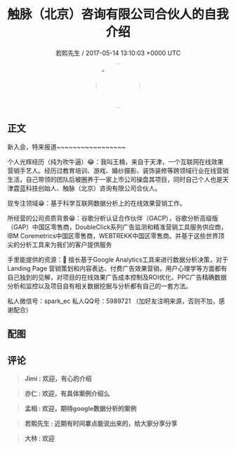<h1 align="center">触脉（北京）咨询有限公司合伙人的自我介绍</h1>
<p align="center">
    <a>若熙先生 / 2017-05-14 13:10:03 &#43;0000 UTC</a>
</p>

<div align="center">
    <img src="https://images.zsxq.com/Fh_iimL47u3bJPA2onXaJQwiSS9U?e=1590940799&amp;token=kIxbL07-8jAj8w1n4s9zv64FuZZNEATmlU_Vm6zD:au2B7Snm_x4B_dVJ1Gwe2SlnQBk=" width="100" height="100" style="border:1px solid;border-radius:50%; color:#ffffff"/>
</div>

## 正文

<div>
新入会，特来报道~~~~~~~~~~~~~~~~~

个人光辉经历（纯为吹牛逼）😂：我叫王楠，来自于天津，一个互联网在线效果营销手艺人。经历过教育培训、游戏、婚纱摄影、装饰装修等跨领域行业在线营销生活，自己带领的团队后被圈养于一家上市公司操盘其项目，同时自己个人也是天津霆蓝科技创始人、触脉（北京）咨询有限公司合伙人。

现专注领域😁：基于科学互联网数据分析上的在线效果营销工作。

所经营的公司资质背景😁：谷歌分析认证合作伙伴（GACP），谷歌分析高级版（GAP）中国区零售商，DoubleClick系列广告监测和精准营销工具服务供应商，IBM Coremetrics中国区零售商，WEBTREKK中国区零售商。并基于这些世界顶尖的分析工具来为我们的客户提供服务

手里能提供的资源：👻
擅长基于Google Analytics工具来进行数据分析决策，对于Landing Page 营销策划和内容表达、付费广告效果营销，用户心理学等方面都有自己独到的见解，对项目的在线效果广告成本控制及ROI优化、PPC广告精确数据分析和监控以及项目自有相关数据挖掘与分析都有自己的一套方法。

私人微信号：spark_ec
私人QQ号：5989721
（加好友注明来源，否则不加，感谢配合）
</div>

## 配图
<div class="image" align="center">

</div>

## 评论

<div align="left">
<div>

<blockquote >
<span> <strong>Jimi : 欢迎，有心的介绍 </strong></span>
</blockquote>

<blockquote >
<span> <strong>亦仁 : 欢迎，有具体案例介绍么 </strong></span>
</blockquote>

<blockquote >
<span> <strong>孟相 : 欢迎，期待google数据分析的案例 </strong></span>
</blockquote>

<blockquote >
<span> <strong>若熙先生 : 近期有时间拿点能说出来的，给大家分享分享 </strong></span>
</blockquote>

<blockquote >
<span> <strong>大林 : 欢迎 </strong></span>
</blockquote>

</div>
</div>